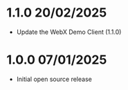 1.1.0 20/02/2025
================
 * Update the WebX Demo Client (1.1.0)

1.0.0 07/01/2025
================
 * Initial open source release
